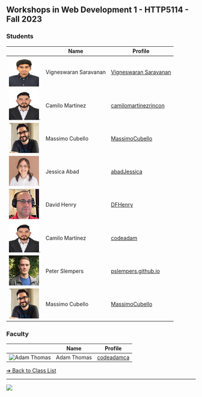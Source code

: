 <style>@import url("//readme.codeadam.ca/readme.css");</style>

## Workshops in Web Development 1 - HTTP5114 - Fall 2023

### Students

|                                                             | Name                   |            Profile                                             |
| ----------------------------------------------------------  | ---------------------- | -------------------------------------------------------------- |
| ![Vigneswaran Saravanan](/images/vigneswaran-saravanan.png) | Vigneswaran Saravanan  | [Vigneswaran Saravanan](/students/vigneswaran-saravanan)       |
| ![Camilo Martinez](images/camilomartinezrincon.jpg).        | Camilo Martinez        | [camilomartinezrincon](students/camilomartinezrincon.markdown) |
| ![Massimo Cubello](images/massimocubello.jpg)               | Massimo Cubello        | [MassimoCubello](students/massimocubello.markdown)             |
| ![Jessica Abad](images/abadJessica.png)                     | Jessica Abad           | [abadJessica](students/abadJessica.markdown)                   |
| ![David Henry](images/dfhenry.jpg)                          | David Henry            | [DFHenry](students/dfhenry.markdown)                           |
| ![Camilo Martinez](images/camilomartinezrincon.jpg).        | Camilo Martinez        | [codeadam](students/codeadamca)                                |
| ![Peter Slempers](images/PeterPic80x80.png)                 | Peter Slempers         | [pslempers.github.io](https://pslempers.github.io/)            |
| ![Massimo Cubello](images/mc-image.jpg)                     | Massimo Cubello        | [MassimoCubello](students/massimocubello.markdown)             |

### Faculty

|                                       | Name        | Profile                          |
| ------------------------------------- | ----------- | -------------------------------- |
| ![Adam Thomas](images/codeadamca.png) | Adam Thomas | [codeadamca](faculty/codeadamca) |

[&#10132; Back to Class List](/)

---

<a href="https://brickmmo.com">
<img src="https://brickmmo.com/images/brickmmo-logo-horizontal.jpg" width="100">
</a>
